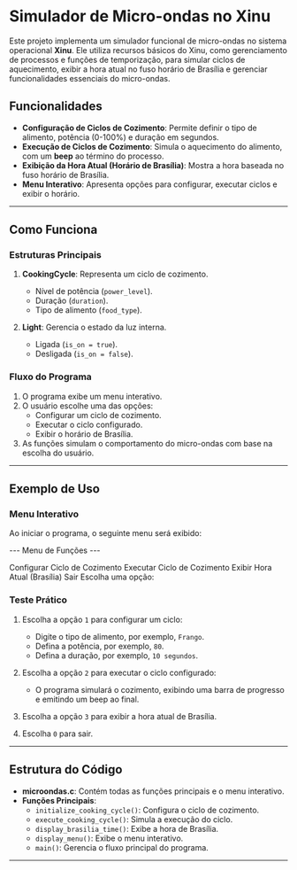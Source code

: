 # Simulador de Micro-ondas no Xinu

Este projeto implementa um simulador funcional de micro-ondas no sistema operacional **Xinu**. Ele utiliza recursos básicos do Xinu, como gerenciamento de processos e funções de temporização, para simular ciclos de aquecimento, exibir a hora atual no fuso horário de Brasília e gerenciar funcionalidades essenciais do micro-ondas.

## Funcionalidades

- **Configuração de Ciclos de Cozimento**: Permite definir o tipo de alimento, potência (0-100%) e duração em segundos.
- **Execução de Ciclos de Cozimento**: Simula o aquecimento do alimento, com um **beep** ao término do processo.
- **Exibição da Hora Atual (Horário de Brasília)**: Mostra a hora baseada no fuso horário de Brasília.
- **Menu Interativo**: Apresenta opções para configurar, executar ciclos e exibir o horário.

---

## Como Funciona

### Estruturas Principais

1. **CookingCycle**: Representa um ciclo de cozimento.
   - Nível de potência (`power_level`).
   - Duração (`duration`).
   - Tipo de alimento (`food_type`).

2. **Light**: Gerencia o estado da luz interna.
   - Ligada (`is_on = true`).
   - Desligada (`is_on = false`).

### Fluxo do Programa

1. O programa exibe um menu interativo.
2. O usuário escolhe uma das opções:
   - Configurar um ciclo de cozimento.
   - Executar o ciclo configurado.
   - Exibir o horário de Brasília.
3. As funções simulam o comportamento do micro-ondas com base na escolha do usuário.

---

## Exemplo de Uso

### Menu Interativo

Ao iniciar o programa, o seguinte menu será exibido:

--- Menu de Funções ---

Configurar Ciclo de Cozimento
Executar Ciclo de Cozimento
Exibir Hora Atual (Brasília)
Sair Escolha uma opção:

### Teste Prático

1. Escolha a opção `1` para configurar um ciclo:
   - Digite o tipo de alimento, por exemplo, `Frango`.
   - Defina a potência, por exemplo, `80`.
   - Defina a duração, por exemplo, `10 segundos`.

2. Escolha a opção `2` para executar o ciclo configurado:
   - O programa simulará o cozimento, exibindo uma barra de progresso e emitindo um beep ao final.

3. Escolha a opção `3` para exibir a hora atual de Brasília.

4. Escolha `0` para sair.

---

## Estrutura do Código

- **microondas.c**: Contém todas as funções principais e o menu interativo.
- **Funções Principais**:
  - `initialize_cooking_cycle()`: Configura o ciclo de cozimento.
  - `execute_cooking_cycle()`: Simula a execução do ciclo.
  - `display_brasilia_time()`: Exibe a hora de Brasília.
  - `display_menu()`: Exibe o menu interativo.
  - `main()`: Gerencia o fluxo principal do programa.

---
